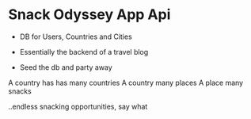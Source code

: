 # Snack Odyssey App Api

* DB for Users, Countries and Cities

* Essentially the backend of a travel blog

* Seed the db and party away

A country has has many countries
A country many places
A place many snacks


..endless snacking opportunities, say what


